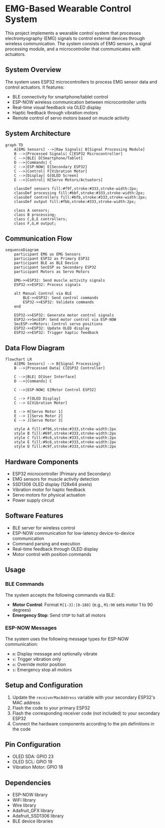 # EMG-Based Wearable Control System

This project implements a wearable control system that processes electromyography (EMG) signals to control external devices through wireless communication. The system consists of EMG sensors, a signal processing module, and a microcontroller that communicates with actuators.

## System Overview

The system uses ESP32 microcontrollers to process EMG sensor data and control actuators. It features:

- BLE connectivity for smartphone/tablet control
- ESP-NOW wireless communication between microcontroller units
- Real-time visual feedback via OLED display
- Haptic feedback through vibration motors
- Remote control of servo motors based on muscle activity

## System Architecture

```mermaid
graph TD
    A[EMG Sensors] -->|Raw Signals| B[Signal Processing Module]
    B -->|Processed Signals| C[ESP32 Microcontroller]
    C -->|BLE| D[Smartphone/Tablet]
    D -->|Commands| C
    C -->|ESP-NOW| E[Secondary ESP32]
    C -->|Control| F[Vibration Motor]
    C -->|Display| G[OLED Screen]
    E -->|Control| H[Servo Motors/Actuators]
    
    classDef sensors fill:#f9f,stroke:#333,stroke-width:2px;
    classDef processing fill:#bbf,stroke:#333,stroke-width:2px;
    classDef controllers fill:#bfb,stroke:#333,stroke-width:2px;
    classDef output fill:#fbb,stroke:#333,stroke-width:2px;
    
    class A sensors;
    class B processing;
    class C,D,E controllers;
    class F,G,H output;
```

## Communication Flow

```mermaid
sequenceDiagram
    participant EMG as EMG Sensors
    participant ESP32 as Primary ESP32
    participant BLE as BLE Device
    participant SecESP as Secondary ESP32
    participant Motors as Servo Motors
    
    EMG->>ESP32: Send muscle activity signals
    ESP32->>ESP32: Process signals
    
    alt Manual Control via BLE
        BLE->>ESP32: Send control commands
        ESP32->>ESP32: Validate commands
    end
    
    ESP32->>ESP32: Generate motor control signals
    ESP32->>SecESP: Send motor control via ESP-NOW
    SecESP->>Motors: Control servo positions
    ESP32->>ESP32: Update OLED display
    ESP32->>ESP32: Trigger haptic feedback
```

## Data Flow Diagram

```mermaid
flowchart LR
    A[EMG Sensors] --> B{Signal Processing}
    B -->|Processed Data| C[ESP32 Controller]
    
    C -->|BLE| D[User Interface]
    D -->|Commands| C
    
    C -->|ESP-NOW| E[Motor Control ESP32]
    
    C --> F[OLED Display]
    C --> G[Vibration Motor]
    
    E --> H[Servo Motor 1]
    E --> I[Servo Motor 2]
    E --> J[Servo Motor 3]
    
    style A fill:#f96,stroke:#333,stroke-width:2px
    style B fill:#69f,stroke:#333,stroke-width:2px
    style C fill:#9c6,stroke:#333,stroke-width:2px
    style E fill:#9c6,stroke:#333,stroke-width:2px
    style D fill:#c9f,stroke:#333,stroke-width:2px
```

## Hardware Components

- ESP32 microcontroller (Primary and Secondary)
- EMG sensors for muscle activity detection
- SSD1306 OLED display (128x64 pixels)
- Vibration motor for haptic feedback
- Servo motors for physical actuation
- Power supply circuit

## Software Features

- BLE server for wireless control
- ESP-NOW communication for low-latency device-to-device communication
- Command parsing and execution
- Real-time feedback through OLED display
- Motor control with position commands

## Usage

### BLE Commands

The system accepts the following commands via BLE:

- **Motor Control**: Format `M[1-3]:[0-180]` (e.g., `M1:90` sets motor 1 to 90 degrees)
- **Emergency Stop**: Send `STOP` to halt all motors

### ESP-NOW Messages

The system uses the following message types for ESP-NOW communication:

- `m`: Display message and optionally vibrate
- `v`: Trigger vibration only
- `o`: Override motor position
- `s`: Emergency stop all motors

## Setup and Configuration

1. Update the `receiverMacAddress` variable with your secondary ESP32's MAC address
2. Flash the code to your primary ESP32
3. Flash the corresponding receiver code (not included) to your secondary ESP32
4. Connect the hardware components according to the pin definitions in the code

## Pin Configuration

- OLED SDA: GPIO 23
- OLED SCL: GPIO 19
- Vibration Motor: GPIO 18

## Dependencies

- ESP-NOW library
- WiFi library
- Wire library
- Adafruit_GFX library
- Adafruit_SSD1306 library
- BLE device libraries

